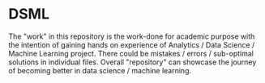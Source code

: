 # DSML 
The "work" in this repository is the work-done for academic purpose with the intention of gaining hands on experience of Analytics / Data Science / Machine Learning project.
There could be mistakes / errors / sub-optimal solutions in individual files. Overall "repository" can showcase the journey of becoming better in data science / machine learning.
